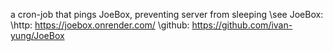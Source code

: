 a cron-job that pings JoeBox, preventing server from sleeping
\see JoeBox:
\http: https://joebox.onrender.com/
\github: https://github.com/ivan-yung/JoeBox
